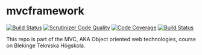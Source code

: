 
# mvcframework

[![Build Status](https://app.travis-ci.com/Turingcop/mvcframework.svg?branch=main)](https://app.travis-ci.com/Turingcop/mvcframework)
[![Scrutinizer Code Quality](https://scrutinizer-ci.com/g/Turingcop/mvcframework/badges/quality-score.png?b=main)](https://scrutinizer-ci.com/g/Turingcop/mvcframework/?branch=main)
[![Code Coverage](https://scrutinizer-ci.com/g/Turingcop/mvcframework/badges/coverage.png?b=main)](https://scrutinizer-ci.com/g/Turingcop/mvcframework/?branch=main)
[![Build Status](https://scrutinizer-ci.com/g/Turingcop/mvcframework/badges/build.png?b=main)](https://scrutinizer-ci.com/g/Turingcop/mvcframework/build-status/main)

This repo is part of the MVC, AKA Object oriented web technologies, course on Blekinge Tekniska Högskola.